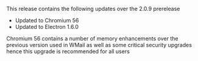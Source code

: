 This release contains the following updates over the 2.0.9 prerelease

* Updated to Chromium 56
* Updated to Electron 1.6.0

Chromium 56 contains a number of memory enhancements over the previous version used in WMail as well as some critical security upgrades hence this upgrade is recommended for all users

